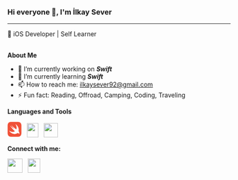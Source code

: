 ### Hi everyone 👋, I'm İlkay Sever
-----------------------------------------------
 iOS Developer | Self Learner </br></br>




<b> About Me </b></br>

- 🔭 I’m currently working on <b><i> Swift </b></i> 
- 🌱 I’m currently learning <b><i> Swift </b></i>
- 📫 How to reach me: ilkaysever92@gmail.com
- ⚡ Fun fact: Reading, Offroad, Camping, Coding, Traveling </br>

<b> Languages and Tools </b>

<a href="https://developer.apple.com/swift/"><img src="https://raw.githubusercontent.com/devicons/devicon/master/icons/swift/swift-original.svg" width="32" height="36"></a>&nbsp;&nbsp;
<a href="https://firebase.google.com"><img src="https://firebase.google.com/downloads/brand-guidelines/PNG/logo-logomark.png" width="26" height="32"></a>&nbsp;&nbsp;
<a href="https://github.com"><img src="https://cdn3.iconfinder.com/data/icons/inficons/512/github.png" width="32" height="32"></a>

<b> Connect with me: </b>

<a href="https://www.linkedin.com/in/ilkay-sever-904b20100/"><img src="https://cdn-icons-png.flaticon.com/512/220/220343.png" width="34" height="32"></a>&nbsp;&nbsp;
<a href="https://medium.com/@ilkaysever"><img src= "https://cdn-icons-png.flaticon.com/512/2111/2111730.png" width="28" height="32"></a>
